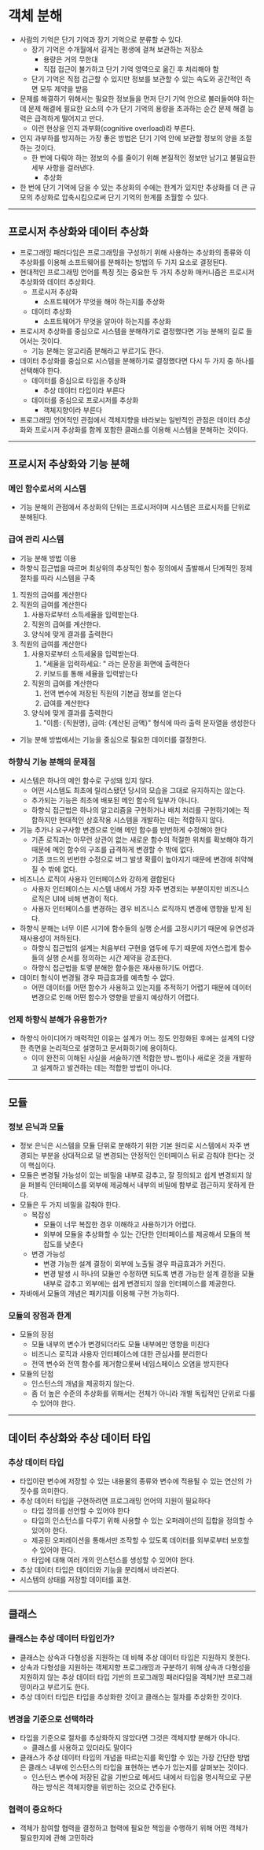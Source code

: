 # 객체 분해

- 사람의 기억은 단기 기억과 장기 기억으로 분류할 수 있다.
  - 장기 기억은 수개월에서 길게는 평생에 걸쳐 보관하는 저장소
    - 용량은 거의 무한대
    - 직접 접근이 불가하고 단기 기억 영역으로 옮긴 후 처리해야 함
  - 단기 기억은 직접 겁근할 수 있지만 정보를 보관할 수 있는 속도와 공간적인 측면 모두 제약을 받음
- 문제를 해결하기 위해서는 필요한 정보들을 먼저 단기 기억 안으로 불러들여야 하는데 문제 해결에 필요한 요소의 수가 단기 기억의 용량을 초과하는 순간
문제 해결 능력은 급격하게 떨어지고 만다.
  - 이런 현상을 인지 과부화(cognitive overload)라 부른다.
- 인지 과부하를 방지하는 가장 좋은 방법은 단기 기억 안에 보관할 정보의 양을 조절하는 것이다.
  - 한 번에 다뤄야 하는 정보의 수를 줄이기 위해 본질적인 정보만 남기고 불필요한 세부 사항을 걸러낸다.
    - 추상화
- 한 번에 단기 기억에 담을 수 있는 추상화의 수에는 한계가 있지만 추상화를 더 큰 규모의 추상화로 압축시킴으로써 단기 기억의 한계를 초월할 수 있다.

----------

## 프로시저 추상화와 데이터 추상화

- 프로그래밍 패러다임은 프로그래밍을 구성하기 위해 사용하는 추상화의 종류와 이 추상화를 이용해 소프트웨어를 분해하는 방법의
두 가지 요소로 결정된다.
- 현대적인 프로그래밍 언어를 특징 짓는 중요한 두 가지 추상화 매커니즘은 프로시저 추상화와 데이터 추상화다.
  - 프로시저 추상화
    - 소프트웨어가 무엇을 해야 하는지를 추상화
  - 데이터 추상화
    - 소프트웨어가 무엇을 알아야 하는지를 추상화
- 프로시저 추상화를 중심으로 시스템을 분해하기로 결정했다면 기능 분해의 길로 들어서는 것이다.
  - 기능 분해는 알고리즘 분해라고 부르기도 한다.
- 데이터 추상화를 중심으로 시스템을 분해하기로 결정했다면 다시 두 가지 중 하나를 선택해야 한다.
  - 데이터를 중심으로 타입을 추상화
    - 추상 데이터 타입이라 부른다
  - 데이터를 중심으로 프로시저를 추상화
    - 객체지향이라 부른다
- 프로그래밍 언어적인 관점에서 객체지향을 바라보는 일반적인 관점은 데이터 추상화와 프로시저 추상화를 함께 포함한 클래스를 이용해
시스템을 분해하는 것이다.

-----------

## 프로시저 추상화와 기능 분해

### 메인 함수로서의 시스템

- 기능 분해의 관점에서 추상화의 단위는 프로시저이며 시스템은 프로시저를 단위로 분해된다.

### 급여 관리 시스템

- 기능 분해 방법 이용
- 하향식 접근법을 따르며 최상위의 추상적인 함수 정의에서 출발해서 단계적인 정제 절차를 따라 시스템을 구축
1. 직원의 급여를 계산한다
2. 직원의 급여를 계산한다
   1. 사용자로부터 소득세율을 입력받는다.
   2. 직원의 급여를 계산한다.
   3. 양식에 맞게 결과를 출력한다
3. 직원의 급여를 계산한다
   1. 사용자로부터 소득세율을 입력받는다.
      1. "세율을 입력하세요: " 라는 문장을 화면에 출력한다
      2. 키보드를 통해 세율을 입력받는다
   2. 직원의 급여를 계산한다
      1. 전역 변수에 저장된 직원의 기본급 정보를 얻는다
      2. 급여를 계산한다
   3. 양식에 맞게 결과를 출력한다
      1. "이름: {직원명}, 급여: {계산된 금액}" 형식에 따라 출력 문자열을 생성한다
- 기능 분해 방법에서는 기능을 중심으로 필요한 데이터를 결정한다.

### 하향식 기능 분해의 문제점

- 시스템은 하나의 메인 함수로 구성돼 있지 않다.
  - 어떤 시스템도 최초에 릴리스됐던 당시의 모습을 그대로 유지하지는 않는다.
  - 추가되는 기능은 최초에 배포된 메인 함수의 일부가 아니다.
  - 하향식 접근법은 하나의 알고리즘을 구현하거나 배치 처리를 구현하기에는 적합하지만 현대적인 상호작용 시스템을 개발하는 데는 적합하지 않다.
- 기능 추가나 요구사항 변경으로 인해 메인 함수를 빈번하게 수정해야 한다
  - 기존 로직과는 아무런 상관이 없는 새로운 함수의 적절한 위치를 확보해야 하기 때문에 메인 함수의 구조를 급격하게 변경할 수 밖에 없다.
  - 기존 코드의 빈번한 수정으로 버그 발생 확률이 높아지기 때문에 변경에 취약해질 수 밖에 없다.
- 비즈니스 로직이 사용자 인터페이스와 강하게 결합된다
  - 사용자 인터페이스는 시스템 내에서 가장 자주 변경되는 부분이지만 비즈니스 로직은 UI에 비해 변경이 적다.
  - 사용자 인터페이스를 변경하는 경우 비즈니스 로직까지 변경에 영향을 받게 된다.
- 하향식 분해는 너무 이른 시기에 함수들의 실행 순서를 고정시키기 때문에 유연성과 재사용성이 저하된다.
  - 하향식 접근법의 설계는 처음부터 구현을 염두에 두기 때문에 자연스럽게 함수들의 실행 순서를 정의하는 시간 제약을 강조한다.
  - 하향식 접근법을 토앻 분해한 함수들은 재사용하기도 어렵다.
- 데이터 형식이 변경될 경우 파급효과를 예측할 수 없다.
  - 어떤 데이터를 어떤 함수가 사용하고 있는지를 추적하기 어렵기 때문에 데이터 변경으로 인해 어떤 함수가 영향을 받을지 예상하기 어렵다.

### 언제 하향식 분해가 유용한가?

- 하향식 아이디어가 매력적인 이유는 설계가 어느 정도 안정화된 후에는 설계의 다양한 측면을 논리적으로 설명하고 문서화하기에 용이하다.
  - 이미 완전히 이해된 사실을 서술하기엔 적합한 방ㄴ법이나 새로운 것을 개발하고 설계하고 발견하는 데는 적합한 방법이 아니다.

--------------

## 모듈

### 정보 은닉과 모듈

- 정보 은닉은 시스템을 모듈 단위로 분해하기 위한 기본 원리로 시스템에서 자주 변경되는 부분을 상대적으로 덜 변경되는 안정적인 인터페이스
뒤로 감춰야 한다는 것이 핵심이다.
- 모듈은 변경될 가능성이 있는 비밀을 내부로 감추고, 잘 정의되고 쉽게 변경되지 않을 퍼블릭 인터페이스를 외부에 제공해서 내부의 비밀에 함부로 접근하지 못하게 한다.
- 모듈은 두 가지 비밀을 감춰야 한다.
  - 복잡성
    - 모듈이 너무 복잡한 경우 이해하고 사용하기가 어렵다.
    - 외부에 모듈을 추상화할 수 있는 간단한 인터페이스를 제공해서 모듈의 복잡도를 낮춘다
  - 변경 가능성
    - 변경 가능한 설계 결정이 외부에 노출될 경우 파급효과가 커진다.
    - 변경 발생 시 하나의 모듈만 수정하면 되도록 변경 가능한 설계 결정을 모듈 내부로 감추고 외부에는 쉽게 변경되지 않을 인터페이스를 제공한다.
- 자바에서 모듈의 개념은 패키지를 이용해 구현 가능하다.

### 모듈의 장점과 한계

- 모듈의 장점
  - 모듈 내부의 변수가 변경되더라도 모듈 내부에만 영향을 미친다
  - 비즈니스 로직과 사용자 인터페이스에 대한 관심사를 분리한다
  - 전역 변수와 전역 함수를 제거함으롯써 네임스페이스 오염을 방지한다
- 모듈의 단점
  - 인스턴스의 개념을 제공하지 않는다.
  - 좀 더 높은 수준의 추상화를 위해서는 전체가 아니라 개별 독립적인 단위로 다룰 수 있어야 한다.

--------------

## 데이터 추상화와 추상 데이터 타입

### 추상 데이터 타입

- 타입이란 변수에 저장할 수 있는 내용물의 종류와 변수에 적용될 수 있는 연산의 가짓수를 의미한다.
- 추상 데이터 타입을 구현하려면 프로그래밍 언어의 지원이 필요하다
  - 타입 정의를 선언할 수 있어야 한다
  - 타입의 인스턴스를 다루기 위해 사용할 수 있는 오퍼레이션의 집합을 정의할 수 있어야 한다.
  - 제공된 오퍼레이션을 통해서만 조작할 수 있도록 데이터를 외부로부터 보호할 수 있어야 한다.
  - 타입에 대해 여러 개의 인스턴스를 생성할 수 있어야 한다.
- 추상 데이터 타입은 데이터와 기능을 분리해서 바라본다.
- 시스템의 상태를 저장할 데이터를 표현.

--------------

## 클래스

### 클래스는 추상 데이터 타입인가?

- 클래스는 상속과 다형성을 지원하는 데 비해 추상 데이터 타입은 지원하지 못한다.
- 상속과 다형성을 지원하는 객체지향 프로그래밍과 구분하기 위해 상속과 다형성을 지원하지 않는 추상 데이터 타입 기반의 프로그래밍 패러다임을
객체기반 프로그래밍이라고 부르기도 한다.
- 추상 데이터 타입은 타입을 추상화한 것이고 클래스는 절차를 추상화한 것이다.

### 변경을 기준으로 선택하라

- 타입을 기준으로 절차를 추상화하지 않았다면 그것은 객체지향 분해가 아니다.
  - 클래스를 사용하고 있더라도 말이다
- 클래스가 추상 데이터 타입의 개념을 따르는지를 확인할 수 있는 가장 간단한 방법은 클래스 내부에 인스턴스의 타입을 표현하는 변수가 있는지를 살펴보는 것이다.
  - 인스턴스 변수에 저장된 값을 기반으로 메서드 내에서 타입을 명시적으로 구분하는 방식은 객체지향을 위반하는 것으로 간주된다.

### 협력이 중요하다

- 객체가 참여할 협력을 결정하고 협력에 필요한 책임을 수행하기 위해 어떤 객체가 필요한지에 관해 고민하라
